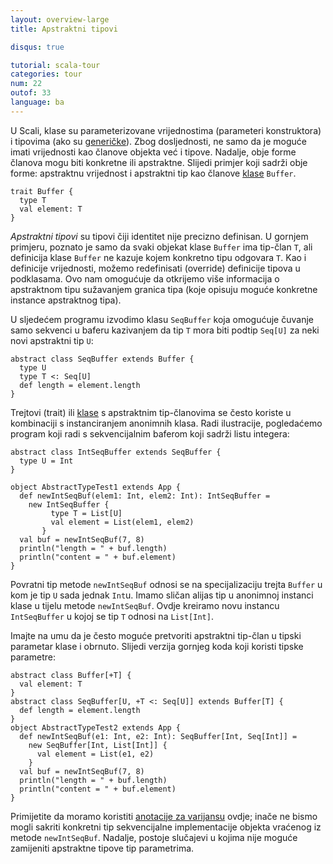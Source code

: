 ```yaml
---
layout: overview-large
title: Apstraktni tipovi

disqus: true

tutorial: scala-tour
categories: tour
num: 22
outof: 33
language: ba
---
```


U Scali, klase su parameterizovane vrijednostima (parameteri konstruktora) i tipovima (ako su [generičke](generic-classes.html)).
Zbog dosljednosti, ne samo da je moguće imati vrijednosti kao članove objekta već i tipove. 
Nadalje, obje forme članova mogu biti konkretne ili apstraktne.
Slijedi primjer koji sadrži obje forme: apstraktnu vrijednost i apstraktni tip kao članove [klase](traits.html) `Buffer`.
 
    trait Buffer {
      type T
      val element: T
    }
 
*Apstraktni tipovi* su tipovi čiji identitet nije precizno definisan.
U gornjem primjeru, poznato je samo da svaki objekat klase `Buffer` ima tip-član `T`, 
ali definicija klase `Buffer` ne kazuje kojem konkretno tipu odgovara `T`. 
Kao i definicije vrijednosti, možemo redefinisati (override) definicije tipova u podklasama.
Ovo nam omogućuje da otkrijemo više informacija o apstraktnom tipu sužavanjem granica tipa (koje opisuju moguće konkretne instance apstraktnog tipa).

U sljedećem programu izvodimo klasu `SeqBuffer` koja omogućuje čuvanje samo sekvenci u baferu kazivanjem da tip `T` 
mora biti podtip `Seq[U]` za neki novi apstraktni tip `U`:
 
    abstract class SeqBuffer extends Buffer {
      type U
      type T <: Seq[U]
      def length = element.length
    }
 
Trejtovi (trait) ili [klase](classes.html) s apstraktnim tip-članovima se često koriste u kombinaciji s instanciranjem anonimnih klasa. 
Radi ilustracije, pogledaćemo program koji radi s sekvencijalnim baferom koji sadrži listu integera:
 
    abstract class IntSeqBuffer extends SeqBuffer {
      type U = Int
    }
    
    object AbstractTypeTest1 extends App {
      def newIntSeqBuf(elem1: Int, elem2: Int): IntSeqBuffer =
        new IntSeqBuffer {
             type T = List[U]
             val element = List(elem1, elem2)
           }
      val buf = newIntSeqBuf(7, 8)
      println("length = " + buf.length)
      println("content = " + buf.element)
    }
 
Povratni tip metode `newIntSeqBuf` odnosi se na specijalizaciju trejta `Buffer` u kom je tip `U` sada jednak `Int`u.
Imamo sličan alijas tip u anonimnoj instanci klase u tijelu metode `newIntSeqBuf`.
Ovdje kreiramo novu instancu `IntSeqBuffer` u kojoj se tip `T` odnosi na `List[Int]`.

Imajte na umu da je često moguće pretvoriti apstraktni tip-član u tipski parametar klase i obrnuto.
Slijedi verzija gornjeg koda koji koristi tipske parametre:
 
    abstract class Buffer[+T] {
      val element: T
    }
    abstract class SeqBuffer[U, +T <: Seq[U]] extends Buffer[T] {
      def length = element.length
    }
    object AbstractTypeTest2 extends App {
      def newIntSeqBuf(e1: Int, e2: Int): SeqBuffer[Int, Seq[Int]] =
        new SeqBuffer[Int, List[Int]] {
          val element = List(e1, e2)
        }
      val buf = newIntSeqBuf(7, 8)
      println("length = " + buf.length)
      println("content = " + buf.element)
    }
 
Primijetite da moramo koristiti [anotacije za varijansu](variances.html) ovdje;
inače ne bismo mogli sakriti konkretni tip sekvencijalne implementacije objekta vraćenog iz metode `newIntSeqBuf`.
Nadalje, postoje slučajevi u kojima nije moguće zamijeniti apstraktne tipove tip parametrima.

